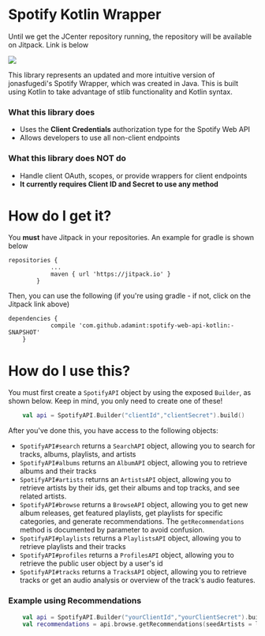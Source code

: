 # Spotify Kotlin Wrapper
Until we get the JCenter repository running, the repository will be available on Jitpack. Link is below

[![](https://jitpack.io/v/adamint/spotify-web-api-kotlin.svg)](https://jitpack.io/#adamint/spotify-web-api-kotlin)

 
This library represents an updated and more intuitive version of jonasfugedi's Spotify Wrapper, which was created in Java. This is built using Kotlin to take advantage of stlib functionality and Kotlin syntax.

### What this library does
  - Uses the **Client Credentials** authorization type for the Spotify Web API
  - Allows developers to use all non-client endpoints
### What this library does NOT do
  - Handle client OAuth, scopes, or provide wrappers for client endpoints
  - **It currently requires Client ID and Secret to use any method**

# How do I get it?
You **must** have Jitpack in your repositories. An example for gradle is shown below
```
repositories {
			...
			maven { url 'https://jitpack.io' }
		}
```
Then, you can use the following (if you're using gradle - if not, click on the Jitpack link above)
```
dependencies {
	        compile 'com.github.adamint:spotify-web-api-kotlin:-SNAPSHOT'
	}
```

# How do I use this?
You must first create a `SpotifyAPI` object by using the exposed `Builder`, as shown below. Keep in mind, you only need to create one of these!
```kotlin
    val api = SpotifyAPI.Builder("clientId","clientSecret").build()
```
After you've done this, you have access to the following objects:
  - `SpotifyAPI#search` returns a `SearchAPI` object, allowing you to search for tracks, albums, playlists, and artists
  - `SpotifyAPI#albums` returns an `AlbumAPI` object, allowing you to retrieve albums and their tracks
  - `SpotifyAPI#artists` returns an `ArtistsAPI` object, allowing you to retrieve artists by their ids, get their albums and top tracks, and see related artists.
  - `SpotifyAPI#browse` returns a `BrowseAPI` object, allowing you to get new album releases, get featured playlists, get playlists for specific categories, and generate recommendations. The `getRecommendations` method is documented by parameter to avoid confusion.
  - `SpotifyAPI#playlists` returns a `PlaylistsAPI` object,  allowing you to retrieve playlists and their tracks
  - `SpotifyAPI#profiles` returns a `ProfilesAPI` object,  allowing you to retrieve the public user object by a user's id
  - `SpotifyAPI#tracks` returns a `TracksAPI` object,  allowing you to retrieve tracks or get an audio analysis or overview of the track's audio features.
  

### Example using Recommendations

```kotlin
    val api = SpotifyAPI.Builder("yourClientId","yourClientSecret").build()
    val recommendations = api.browse.getRecommendations(seedArtists = listOf("3TVXtAsR1Inumwj472S9r4"), seedGenres = listOf("pop", "country"), targets = hashMapOf(Pair("speechiness", 1.0), Pair("danceability", 1.0))))
```
